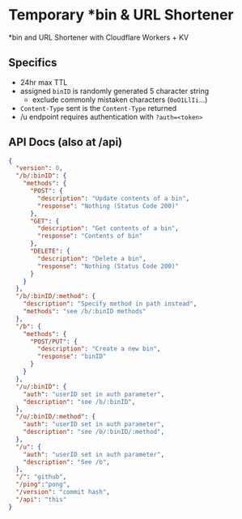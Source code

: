 # Temporary *bin & URL Shortener
*bin and URL Shortener with Cloudflare Workers + KV

## Specifics
- 24hr max TTL
- assigned `binID` is randomly generated 5 character string
  - exclude commonly mistaken characters (`0oO1LlIi`...)
- `Content-Type` sent is the `Content-Type` returned
- /u endpoint requires authentication with `?auth=<token>`

## API Docs (also at /api)
```json
{
  "version": 0,
  "/b/:binID": {
    "methods": {
      "POST": {
        "description": "Update contents of a bin",
        "response": "Nothing (Status Code 200)"
      },
      "GET": {
        "description": "Get contents of a bin",
        "response": "Contents of bin"
      },
      "DELETE": {
        "description": "Delete a bin",
        "response": "Nothing (Status Code 200)"  
      }
    }
  },
  "/b/:binID/:method": {
    "description": "Specify method in path instead",
    "methods": "see /b/:binID methods"
  },
  "/b": {
    "methods": {
      "POST/PUT": {
        "description": "Create a new bin",
        "response": "binID"
      }
    }
  },
  "/u/:binID": {
    "auth": "userID set in auth parameter",
    "description": "see /b/:binID",
  },
  "/u/:binID/:method": {
    "auth": "userID set in auth parameter",
    "description": "see /b/:binID/:method",
  },
  "/u": {
    "auth": "userID set in auth parameter",
    "description": "See /b",
  },
  "/": "github",
  "/ping":"pong",
  "/version": "commit hash",
  "/api": "this"
}
```